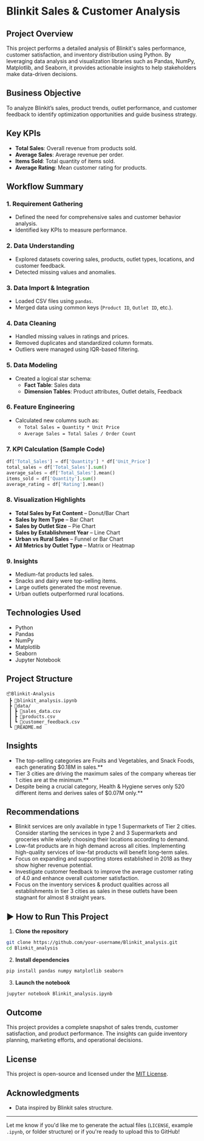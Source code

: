 # Blinkit Sales & Customer Analysis

## Project Overview
This project performs a detailed analysis of Blinkit's sales performance, customer satisfaction, and inventory distribution using Python. By leveraging data analysis and visualization libraries such as Pandas, NumPy, Matplotlib, and Seaborn, it provides actionable insights to help stakeholders make data-driven decisions.

## Business Objective
To analyze Blinkit’s sales, product trends, outlet performance, and customer feedback to identify optimization opportunities and guide business strategy.

## Key KPIs
- **Total Sales**: Overall revenue from products sold.
- **Average Sales**: Average revenue per order.
- **Items Sold**: Total quantity of items sold.
- **Average Rating**: Mean customer rating for products.

##  Workflow Summary

### 1. Requirement Gathering
- Defined the need for comprehensive sales and customer behavior analysis.
- Identified key KPIs to measure performance.

### 2. Data Understanding
- Explored datasets covering sales, products, outlet types, locations, and customer feedback.
- Detected missing values and anomalies.

### 3. Data Import & Integration
- Loaded CSV files using `pandas`.
- Merged data using common keys (`Product ID`, `Outlet ID`, etc.).

### 4. Data Cleaning
- Handled missing values in ratings and prices.
- Removed duplicates and standardized column formats.
- Outliers were managed using IQR-based filtering.

### 5. Data Modeling
- Created a logical star schema:
  - **Fact Table**: Sales data
  - **Dimension Tables**: Product attributes, Outlet details, Feedback

### 6. Feature Engineering
- Calculated new columns such as:
  - `Total Sales = Quantity * Unit Price`
  - `Average Sales = Total Sales / Order Count`

### 7. KPI Calculation (Sample Code)
```python
df['Total_Sales'] = df['Quantity'] * df['Unit_Price']
total_sales = df['Total_Sales'].sum()
average_sales = df['Total_Sales'].mean()
items_sold = df['Quantity'].sum()
average_rating = df['Rating'].mean()
````

### 8. Visualization Highlights

* **Total Sales by Fat Content** – Donut/Bar Chart
* **Sales by Item Type** – Bar Chart
* **Sales by Outlet Size** – Pie Chart
* **Sales by Establishment Year** – Line Chart
* **Urban vs Rural Sales** – Funnel or Bar Chart
* **All Metrics by Outlet Type** – Matrix or Heatmap

### 9. Insights

* Medium-fat products led sales.
* Snacks and dairy were top-selling items.
* Large outlets generated the most revenue.
* Urban outlets outperformed rural locations.

## Technologies Used

* Python
* Pandas
* NumPy
* Matplotlib
* Seaborn
* Jupyter Notebook

## Project Structure
```
📦Blinkit-Analysis
 ┣ 📄blinkit_analysis.ipynb
 ┣ 📁data/
 ┃ ┣ 📄sales_data.csv
 ┃ ┣ 📄products.csv
 ┃ ┗ 📄customer_feedback.csv
 ┗ 📄README.md
```
## Insights
- The top-selling categories are Fruits and Vegetables, and Snack Foods, each generating $0.18M in sales.**
- Tier 3 cities are driving the maximum sales of the company whereas tier 1 cities are at the minimum.**
- Despite being a crucial category, Health & Hygiene serves only 520 different items and derives sales of $0.07M only.**

## Recommendations
- Blinkit services are only available in type 1 Supermarkets of Tier 2 cities. Consider starting the services in type 2 and 3 Supermarkets and groceries while wisely choosing their locations according to demand.
- Low-fat products are in high demand across all cities. Implementing high-quality services of low-fat products will benefit long-term sales.
- Focus on expanding and supporting stores established in 2018 as they show higher revenue potential.
- Investigate customer feedback to improve the average customer rating of 4.0 and enhance overall customer satisfaction.
- Focus on the inventory services & product qualities across all establishments in tier 3 cities as sales in these outlets have been stagnant for almost 8 straight years.


## ▶️ How to Run This Project

1. **Clone the repository**

```bash
git clone https://github.com/your-username/Blinkit_analysis.git
cd Blinkit_analysis
```

2. **Install dependencies**

```bash
pip install pandas numpy matplotlib seaborn
```

3. **Launch the notebook**

```bash
jupyter notebook Blinkit_analysis.ipynb
```

## Outcome

This project provides a complete snapshot of sales trends, customer satisfaction, and product performance. The insights can guide inventory planning, marketing efforts, and operational decisions.

## License
This project is open-source and licensed under the [MIT License](LICENSE).

## Acknowledgments
* Data inspired by Blinkit sales structure.

---

Let me know if you'd like me to generate the actual files (`LICENSE`, example `.ipynb`, or folder structure) or if you're ready to upload this to GitHub!

```
```
